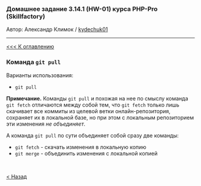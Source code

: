 ### Домашнее задание 3.14.1 (HW-01) курса PHP-Pro (Skillfactory)

Автор: Александр Климок / [kydechuk01](https://github.com/kydechuk01/)

---

[<<< К оглавлению](./README.md#оглавление) 


### Команда  `git pull` 

Варианты использования:
- `git pull`

**Примечание.** Команды `git pull` и похожая на нее по смыслу команда `git fetch` отличаются между собой тем, что `git fetch` только лишь скачивает все коммиты из целевой ветки онлайн-репозитория, сохраняет их в локальной базе, но при этом с локальным репозиторием эти изменения *не объединяет*.

А команда `git pull` по сути объединяет собой сразу две команды:
* `git fetch` - скачать изменения в локальную копию
* `git merge` - объединить изменения с локальной копией

<br>

[< Назад](./README.md#оглавление) 